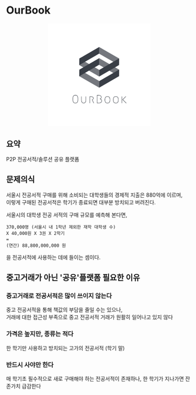 # OurBook
<p align="center">
<img src="main/static/img/logo.png" width="55%" alt="ourbook">
</p>

## 요약

P2P 전공서적/솔루션 공유 플랫폼

## 문제의식 

서울시 전공서적 구매를 위해 소비되는 대학생들의 경제적 지출은 880억에 이르며,   
이렇게 구매된 전공서적은 학기가 종료되면 대부분 방치되고 버려진다.

서울시의 대학생 전공 서적의 구매 규모를 예측해 본다면, 

```
370,000명 (서울시 내 1학년 제외한 재학 대학생 수)
X 40,000원 X 3권 X 2학기 
= 
(연간) 88,800,000,000 원 
```

을 전공서적에 사용하는 데에 들이는 셈이다. 


## 중고거래가 아닌 '공유'플랫폼 필요한 이유

### 중고거래로 전공서적은 많이 쓰이지 않는다

중고 전공서적을 통해 책값의 부담을 줄일 수는 있으나,   
거래에 대한 접근성 부족으로 중고 전공서적 거래가 원활히 일어나고 있지 않다

### 가격은 높지만, 종류는 적다
 
한 학기만 사용하고 방치되는 고가의 전공서적 (학기 말) 

### 반드시 사야만 한다

매 학기초 필수적으로 새로 구매해야 하는 전공서적이 존재하나, 
한 학기가 지나가면 잔존가치 급감한다